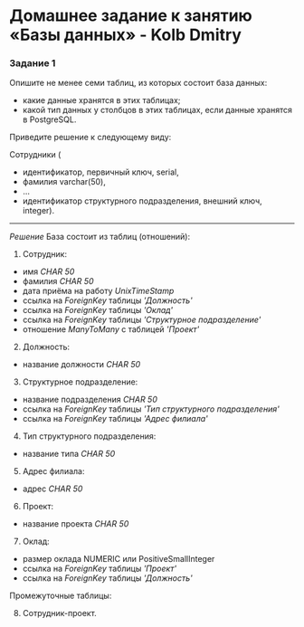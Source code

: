 # Домашнее задание к занятию «Базы данных» - Kolb Dmitry 

### Задание 1

Опишите не менее семи таблиц, из которых состоит база данных:

- какие данные хранятся в этих таблицах;
- какой тип данных у столбцов в этих таблицах, если данные хранятся в PostgreSQL.

Приведите решение к следующему виду:

Сотрудники (

- идентификатор, первичный ключ, serial,
- фамилия varchar(50),
- ...
- идентификатор структурного подразделения, внешний ключ, integer).

---
*Решение*
База состоит из таблиц (отношений):
1. Сотрудник:
  - имя *CHAR 50*
  - фамилия *CHAR 50*
  - дата приёма на работу *UnixTimeStamp*
  - ссылка на *ForeignKey* таблицы *'Должность'*
  - ссылка на *ForeignKey* таблицы *'Оклад'*
  - ссылка на *ForeignKey* таблицы *'Структурное подразделение'*
  - отношение *ManyToMany* с таблицей *'Проект'*
2. Должность:
  - название должности *CHAR 50*
3. Структурное подразделение:
  - название подразделения *CHAR 50*
  - ссылка на *ForeignKey* таблицы *'Тип структурного подразделения'*
  - ссылка на *ForeignKey* таблицы *'Адрес филиала'*
4. Тип структурного подразделения:
  - название типа *CHAR 50*
5. Адрес филиала:
  - адрес *CHAR 50*
6. Проект:
  - название проекта *CHAR 50*
7. Оклад:
  - размер оклада NUMERIC или PositiveSmallInteger
  - ссылка на *ForeignKey* таблицы *'Проект'*
  - ссылка на *ForeignKey* таблицы *'Должность'*

Промежуточные таблицы:

8. Сотрудник-проект.
